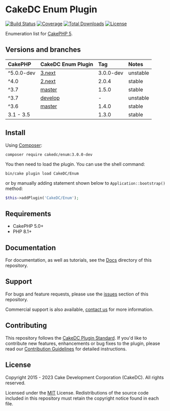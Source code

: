 CakeDC Enum Plugin
==================

[![Build Status](https://img.shields.io/travis/CakeDC/Enum/master.svg?style=flat-square)](https://travis-ci.org/CakeDC/Enum)
[![Coverage](https://img.shields.io/codecov/c/github/CakeDC/Enum.svg?style=flat-square)](https://codecov.io/github/CakeDC/Enum)
[![Total Downloads](https://img.shields.io/packagist/dt/cakedc/enum.svg?style=flat-square)](https://packagist.org/packages/cakedc/enum)
[![License](https://img.shields.io/badge/license-MIT-blue.svg?style=flat-square)](LICENSE)

Enumeration list for [CakePHP 5](http://cakephp.org).

Versions and branches
---------------------

| CakePHP    | CakeDC Enum Plugin                                      | Tag       | Notes    |
|:-----------|:--------------------------------------------------------|:----------|:---------|
| ^5.0.0-dev | [3.next](https://github.com/cakedc/enum/tree/3next)     | 3.0.0-dev | unstable |
| ^4.0       | [2.next](https://github.com/cakedc/enum/tree/2.next)    | 2.0.4     | stable   |
| ^3.7       | [master](https://github.com/cakedc/enum/tree/master)    | 1.5.0     | stable   |
| ^3.7       | [develop](https://github.com/cakedc/enum/tree/develop)  | -         | unstable |
| ^3.6       | [master](https://github.com/cakedc/enum/tree/1.4.0)     | 1.4.0     | stable   |
| 3.1 - 3.5  |                                                         | 1.3.0     | stable   |


Install
-------

Using [Composer](http://getcomposer.org):

```
composer require cakedc/enum:3.0.0-dev
```

You then need to load the plugin. You can use the shell command:

```
bin/cake plugin load CakeDC/Enum
```

or by manually adding statement shown below to `Application::bootstrap()` method:

```php
$this->addPlugin('CakeDC/Enum');
```

Requirements
------------

* CakePHP 5.0+
* PHP 8.1+

Documentation
-------------

For documentation, as well as tutorials, see the [Docs](Docs/Home.md) directory of this repository.

Support
-------

For bugs and feature requests, please use the [issues](https://github.com/CakeDC/Enum/issues) section of this repository.

Commercial support is also available, [contact us](http://cakedc.com/contact) for more information.

Contributing
------------

This repository follows the [CakeDC Plugin Standard](http://cakedc.com/plugin-standard). If you'd like to contribute new features, enhancements or bug fixes to the plugin, please read our [Contribution Guidelines](http://cakedc.com/contribution-guidelines) for detailed instructions.

License
-------

Copyright 2015 - 2023 Cake Development Corporation (CakeDC). All rights reserved.

Licensed under the [MIT](http://www.opensource.org/licenses/mit-license.php) License. Redistributions of the source code included in this repository must retain the copyright notice found in each file.
